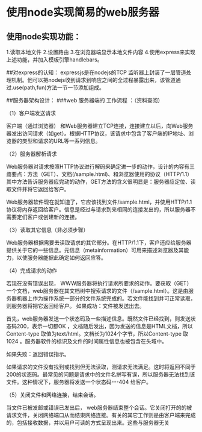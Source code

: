 # 使用node实现简易的web服务器
## 使用node实现功能：
1.读取本地文件
2.设置路由
3.在浏览器端显示本地文件内容
4.使用express来实现上述功能，并加入模板引擎handlebars。


##对express的认知：
expressjs是在nodejs的TCP 监听器上封装了一层管道处理机制。他可以把nodejs收到请求到响应之间的全过程暴露出来，该管道通过.use(path,fun)方法一节一节添加组成。

##服务器架构设计：
###web 服务器端的 工作流程 ：（资料查阅）

（1）客户端发送请求

客户端（通过浏览器） 和Web服务器建立TCP连接，连接建立以后，向Web服务器发出访问请求（如get）。根据HTTP协议，该请求中包含了客户端的IP地址、浏览器的类型和请求的URL等一系列信息。

（2）服务器解析请求

Web服务器对请求按照HTTP协议进行解码来确定进一步的动作，设计的内容有三鼐要点：方法（GET）、文档(/sample.html)、和浏览器使用的协议（HTTP/1.1）其中方法告诉服务器应完动的动作，GET方法的含义很明显是：服务器应定位、读取文件并将它返回给客户。

Web服务器软件现在就知道了，它应该找到文件/sample.html，并使用HTTP/1.1协议将内存返回给客户。信息是经过与请求到来相同的连接发出的，所以服务器不需要定们客户或创建新的连接。

（3）读取其它信息（非必须步骤）

  Web服务器根据需要去读取请求的其它部分。在HTTP/1.1下，客户还应给服务器提供关于它的一些信息。元信息（metainformation）可用来描述浏览器及其能力，以使服务器能据此确定如何返回应答。

（4）完成请求的动作

若现在没有错误出现， WWW服务器将执行请求所要求的动作。要获取（GET）一个文档，web服务器在其文档树中搜索请求的文件（/sample.html）。这是由服务器机器上作为操作系统一部分的文件系统完成的。若文件能找到并可正常读取，则服务器将把它返回给客户。
如果成功：文件被发送出去。

首先，web服务器发送一个状态码及一些描述信息。既然文件已经找到，则发送状态码200，表示一切都OK ，文档随后发出，因为发送的信息是HTML文档，所以Content-type 取值为text/html。文档长为1024个字节，所以Content-type 取1024 。服务器软件的标识及文件的时间属性信息也被包含在头域中。

如果失败：返回错误指示。

如果请求的文件没有找到或找到但无法读取，测请求无法满足。这时将返回不同于200的状态码。最常见的问题是请求中的文件名拼写有误，所以服务器无法找到该文件。这种情况下，服务器将发送一个状态码---404 给客户。

（5）关闭文件和网络连接，结束会话。

当文件已被发邮或错误已发出后， web服务器结束整个会话。它关闭打开的的被请求文件，关闭网络端口从而结束网络连接。有关的其它工作则是由客户端来完成的，包括接收数据，并以用户可读的方式呈现出来。这些与服务器无关











